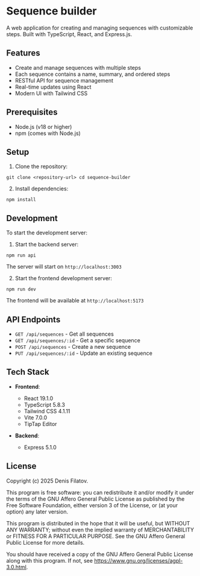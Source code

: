 # Sequence builder
A web application for creating and managing sequences with customizable steps. Built with TypeScript, React, and Express.js.

## Features

- Create and manage sequences with multiple steps
- Each sequence contains a name, summary, and ordered steps
- RESTful API for sequence management
- Real-time updates using React
- Modern UI with Tailwind CSS

## Prerequisites

- Node.js (v18 or higher)
- npm (comes with Node.js)

## Setup

1. Clone the repository:
```shell
git clone <repository-url> cd sequence-builder

```
2. Install dependencies:
```shell
npm install
```
## Development

To start the development server:

1. Start the backend server:
```shell
npm run api
```
The server will start on `http://localhost:3003`

2. Start the frontend development server:
```shell
npm run dev
```
The frontend will be available at `http://localhost:5173`

## API Endpoints

- `GET /api/sequences` - Get all sequences
- `GET /api/sequences/:id` - Get a specific sequence
- `POST /api/sequences` - Create a new sequence
- `PUT /api/sequences/:id` - Update an existing sequence

## Tech Stack

- **Frontend**:
    - React 19.1.0
    - TypeScript 5.8.3
    - Tailwind CSS 4.1.11
    - Vite 7.0.0
    - TipTap Editor

- **Backend**:
    - Express 5.1.0

## License

Copyright (c) 2025 Denis Filatov.

This program is free software: you can redistribute it and/or modify it under the terms of the GNU Affero General Public License as published by the Free Software Foundation, either version 3 of the License, or (at your option) any later version.

This program is distributed in the hope that it will be useful, but WITHOUT ANY WARRANTY; without even the implied warranty of MERCHANTABILITY or FITNESS FOR A PARTICULAR PURPOSE. See the GNU Affero General Public License for more details.

You should have received a copy of the GNU Affero General Public License along with this program. If not, see <https://www.gnu.org/licenses/agpl-3.0.html>.
